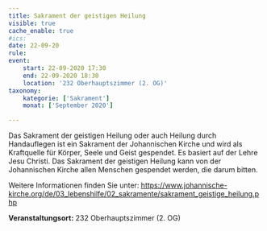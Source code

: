 ```yaml
---
title: Sakrament der geistigen Heilung
visible: true
cache_enable: true
#ics: 
date: 22-09-20
rule: 
event:
	start: 22-09-2020 17:30
	end: 22-09-2020 18:30
	location: '232 Oberhauptszimmer (2. OG)'
taxonomy:
	kategorie: ['Sakrament']
	monat: ['September 2020']

---
```

Das Sakrament der geistigen Heilung oder auch Heilung durch Handauflegen ist ein Sakrament der Johannischen Kirche und wird als Kraftquelle für Körper, Seele und Geist gespendet. Es basiert auf der Lehre Jesu Christi. Das Sakrament der geistigen Heilung kann von der Johannischen Kirche allen Menschen gespendet werden, die darum bitten.

Weitere Informationen finden Sie unter:
https://www.johannische-kirche.org/de/03_lebenshilfe/02_sakramente/sakrament_geistige_heilung.php



**Veranstaltungsort:** 232 Oberhauptszimmer (2. OG)

